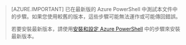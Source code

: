 > [AZURE.IMPORTANT] 已在最新版的 Azure PowerShell 中測試本文件中的步驟。如果您使用較舊的版本，這些步驟可能無法運作或可能傳回錯誤。
>
> 若要安裝最新版本，請使用[安裝和設定 Azure PowerShell](../articles/powershell-install-configure.md) 中的步驟來安裝最新版本。

<!---HONumber=AcomDC_0420_2016-->